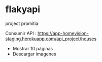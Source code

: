 # flakyapi
project promitia

Consumir API : https://app-homevision-staging.herokuapp.com/api_project/houses
- Mostrar 10 páginas
- Descargar imagenes 
